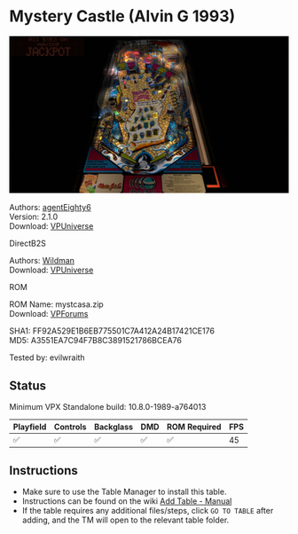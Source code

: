 # Mystery Castle (Alvin G 1993)

![Table Preview](../../images/vpx-mysterycastle.jpg)

Authors: [agentEighty6](https://vpuniverse.com/profile/25523-agenteighty6/)  
Version: 2.1.0  
Download: [VPUniverse](https://vpuniverse.com/files/file/6425-mystery-castle-alvin-g-1993/)

DirectB2S

Authors: [Wildman](https://vpuniverse.com/profile/5-wildman/)  
Download: [VPUniverse](https://vpuniverse.com/files/file/2829-mystery-castle-alvin-g-1993/)

ROM

ROM Name: mystcasa.zip  
Download: [VPForums](https://www.vpforums.org/index.php?app=downloads&showfile=6234)  

SHA1: FF92A529E1B6EB775501C7A412A24B17421CE176  
MD5:  A3551EA7C94F7B8C3891521786BCEA76

Tested by: evilwraith

## Status 

Minimum VPX Standalone build: 10.8.0-1989-a764013

| Playfield | Controls | Backglass | DMD | ROM Required | FPS | 
|-----------|----------|-----------|-----|--------------|-----|
| :white_check_mark: | :white_check_mark: | :white_check_mark: | :white_check_mark: | :white_check_mark: | 45 |

## Instructions

- Make sure to use the Table Manager to install this table.
- Instructions can be found on the wiki [Add Table - Manual](https://github.com/LegendsUnchained/vpx-standalone-alp4k/wiki/%5B04%5D-%F0%9F%A7%A1-TM-%E2%80%90-Other-Features#add-table---manual)
- If the table requires any additional files/steps, click `GO TO TABLE` after adding, and the TM will open to the relevant table folder.


